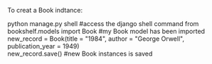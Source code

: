 To creat a Book indtance:

python manage.py shell                  #access the django shell command
from bookshelf.models import Book       #my Book model has been imported
new_record = Book(title = "1984", author = "George Orwell", publication_year = 1949)   
new_record.save()                       #new Book instances is saved